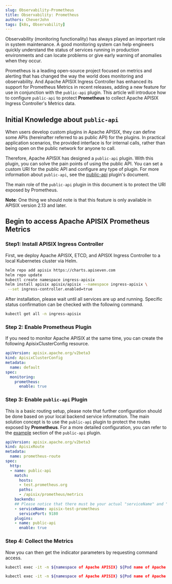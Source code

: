 ```yaml
---
slug: Observability-Prometheus
title: Observability: Prometheus
authors: CheverJohn
tags: [k8s, Observability]
---
```


Observability (monitoring functionality) has always played an important role in system maintenance. A good monitoring system can help engineers quickly understand the status of services running in production environments and can locate problems or give early warning of anomalies when they occur.

Prometheus is a leading open-source project focused on metrics and alerting that has changed the way the world does monitoring and observability. And Apache APISIX Ingress Controller has enhanced its support for Prometheus Metrics in recent releases, adding a new feature for use in conjunction with the `public-api` plugin. This article will introduce how to configure `public-api` to protect **Prometheus** to collect Apache APISIX Ingress Controller's Metrics data.



## Initial Knowledge about `public-api`

When users develop custom plugins in Apache APISIX, they can define some APIs (hereinafter referred to as public API) for the plugins. In practical application scenarios, the provided interface is for internal calls, rather than being open on the public network for anyone to call.

Therefore, Apache APISIX has designed a `public-api` plugin. With this plugin, you can solve the pain points of using the public API. You can set a custom URI for the public API and configure any type of plugin. For more information about `public-api`, see the [public-api](https://apisix.apache.org/docs/apisix/plugins/public-api/) plugin's document.

The main role of the `public-api` plugin in this document is to protect the URI exposed by Prometheus.

**Note**: One thing we should note is that this feature is only available in APISIX version 2.13 and later.



## Begin to access Apache APISIX Prometheus Metrics

### Step1: Install APISIX Ingress Controller

First, we deploy Apache APISIX, ETCD, and APISIX Ingress Controller to a local Kubernetes cluster via Helm.

```sh
helm repo add apisix https://charts.apiseven.com
helm repo update
kubectl create namespace ingress-apisix
helm install apisix apisix/apisix --namespace ingress-apisix \
 --set ingress-controller.enabled=true
```

After installation, please wait until all services are up and running. Specific status confirmation can be checked with the following command.

```sh
kubectl get all -n ingress-apisix
```

### Step 2: Enable Prometheus Plugin

If you need to monitor Apache APISIX at the same time, you can create the following ApisixClusterConfig resource.

```yaml
apiVersion: apisix.apache.org/v2beta3
kind: ApisixClusterConfig
metadata:
  name: default
spec:
  monitoring:
    prometheus:
      enable: true
```



### Step 3: Enable `public-api` Plugin

This is a basic routing setup, please note that further configuration should be done based on your local backend service information. The main solution concept is to use the `public-api` plugin to protect the routes exposed by **Prometheus**. For a more detailed configuration, you can refer to the [example](https://apisix.apache.org/zh/docs/apisix/plugins/public-api/#example) section of the `public-api` plugin.

```yaml
apiVersion: apisix.apache.org/v2beta3
kind: ApisixRoute
metadata:
  name: prometheus-route
spec:
  http:
  - name: public-api
    match:
      hosts:
      - test.prometheus.org
      paths:
      - /apisix/prometheus/metrics
    backends:
    ## Please notice that there must be your actual "serviceName" and "servicePort"
    - serviceName: apisix-test-prometheus
      servicePort: 9180
    plugins:
    - name: public-api
      enable: true
```



### Step 4: Collect the Metrics

Now you can then get the indicator parameters by requesting command access.

```sh
kubectl exec -it -n ${namespace of Apache APISIX} ${Pod name of Apache APISIX} -- curl http://127.0.0.1:9180/apisix/admin/routes -H 'X-API-Key: edd1c9f034335f136f87ad84b625c8f1'

kubectl exec -it -n ${namespace of Apache APISIX} ${Pod name of Apache APISIX} -- curl http://127.0.0.1:9080/headers -H 'Host: test.prometheus.org'
```

